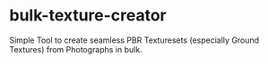 # bulk-texture-creator
Simple Tool to create seamless PBR Texturesets (especially Ground Textures) from Photographs in bulk.  
